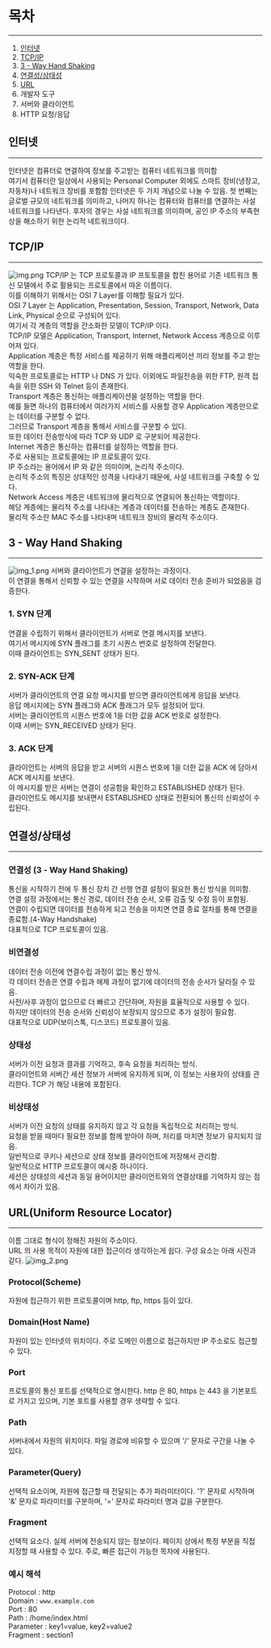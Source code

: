 
# 목차
****
1. [인터넷](#인터넷)
2. [TCP/IP](#tcpip)
3. [3 - Way Hand Shaking](#3---way-hand-shaking)
4. [연결성/상태성](#연결성상태성)
5. [URL](#urluniform-resource-locator)
6. 개발자 도구
7. 서버와 클라이언트
8. HTTP 요청/응답

## 인터넷
***
인터넷은 컴퓨터로 연결하여 정보를 주고받는 컴퓨터 네트워크를 의미함  
여기서 컴퓨터란 일상에서 사용되는 Personal Computer 외에도 스마트 장비(냉장고, 자동차)나 네트워크 장비를 포함함
인터넷은 두 가지 개념으로 나눌 수 있음. 
첫 번째는 글로벌 규모의 네트워크를 의미하고, 
나머지 하나는 컴퓨터와 컴퓨터를 연결하는 사설 네트워크를 나타낸다. 
후자의 경우는 사설 네트워크를 의미하며, 공인 IP 주소의 부족현상을 해소하기 위한 논리적 네트워크이다.

## TCP/IP
***
![img.png](img.png)
TCP/IP 는 TCP 프로토콜과 IP 프토토콜을 합친 용어로 기존 네트워크 통신 모델에서 주로 활용되는 프로토콜에서 따온 이름이다.  
이를 이해하기 위해서는 OSI 7 Layer를 이해할 필요가 있다.  
OSI 7 Layer 는 Application, Presentation, Session, Transport, Network, Data Link, Physical 순으로 구성되어 있다.  
여기서 각 계층의 역할을 간소화한 모델이 TCP/IP 이다.  
TCP/IP 모델은 Application, Transport, Internet, Network Access 계층으로 이루어져 있다.  
Application 계층은 특정 서비스를 제공하기 위해 애플리케이션 끼리 정보를 주고 받는 역할을 한다.  
익숙한 프로토콜로는 HTTP 나 DNS 가 있다. 이외에도 파일전송을 위한 FTP, 원격 접속을 위한 SSH 와 Telnet 등이 존재한다.  
Transport 계층은 통신하는 애플리케이션을 설정하는 역할을 한다.  
예를 들면 하나의 컴퓨터에서 여러가지 서비스를 사용할 경우 Application 계층만으로는 데이터를 구분할 수 없다.  
그러므로 Transport 계층을 통해서 서비스를 구분할 수 있다.  
또한 데이터 전송방식에 따라 TCP 와 UDP 로 구분되어 제공한다.  
Internet 계층은 통신하는 컴퓨터를 설정하는 역할을 한다.  
주로 사용되는 프로토콜에는 IP 프로토콜이 있다.   
IP 주소라는 용어에서 IP 와 같은 의미이며, 논리적 주소이다.  
논리적 주소의 특징은 상대적인 성격을 나타내기 때문에, 사설 네트워크를 구축할 수 있다.  
Network Access 계층은 네트워크에 물리적으로 연결되어 통신하는 역할이다.  
해당 계층에는 물리적 주소를 나타내는 계층과 데이터를 전송하는 계층도 존재한다.  
물리적 주소란 MAC 주소를 나타내며 네트워크 장비의 물리적 주소이다.  

## 3 - Way Hand Shaking
***
![img_1.png](img_1.png)
서버와 클라이언트가 연결을 설정하는 과정이다.  
이 연결을 통해서 신뢰할 수 있는 연결을 시작하며 서로 데이터 전송 준비가 되었음을 검증한다.
### 1. SYN 단계
연결을 수립하기 위해서 클라이언트가 서버로 연결 메시지를 보낸다.  
여기서 메시지에 SYN 플래그를 초기 시퀀스 번호로 설정하여 전달한다.  
이때 클라이언트는 SYN_SENT 상태가 된다.
### 2. SYN-ACK 단계
서버가 클라이언트의 연결 요청 메시지를 받으면 클라이언트에게 응답을 보낸다.  
응답 메시지에는 SYN 플래그와 ACK 플래그가 모두 설정되어 있다.  
서버는 클라이언트의 시퀀스 번호에 1을 더한 값을 ACK 번호로 설정한다.  
이때 서버는 SYN_RECEIVED 상태가 된다.
### 3. ACK 단계
클라이언트는 서버의 응답을 받고 서버의 시퀀스 번호에 1을 더한 값을 ACK 에 담아서 ACK 메시지를 보낸다.  
이 메시지를 받은 서버는 연결이 성공함을 확인하고 ESTABLISHED 상태가 된다.  
클라이언트도 메시지를 보내면서 ESTABLISHED 상태로 전환되어 통신의 신뢰성이 수립된다.  

## 연결성/상태성
***
### 연결성 (3 - Way Hand Shaking)
통신을 시작하기 전에 두 통신 장치 간 선행 연결 설정이 필요한 통신 방식을 의미함.  
연결 설정 과정에서는 통신 경로, 데이터 전송 순서, 오류 검출 및 수정 등이 포함됨.  
연결이 수립되면 데이터를 전송하게 되고 전송을 마치면 연결 종료 절차를 통해 연결을 종료함.(4-Way Handshake)  
대표적으로 TCP 프로토콜이 있음.
### 비연결성
데이터 전송 이전에 연결수립 과정이 없는 통신 방식.  
각 데이터 전송은 연결 수립과 헤제 과정이 없기에 데이터의 전송 순서가 달라질 수 있음.  
사전/사후 과정이 없으므로 더 빠르고 간단하며, 자원을 효율적으로 사용할 수 있다.  
하지만 데이터의 전송 순서와 신뢰성이 보장되지 않으므로 추가 설정이 필요함.  
대표적으로 UDP(보이스톡, 디스코드) 프로토콜이 있음. 
### 상태성
서버가 이전 요청과 결과를 기억하고, 후속 요청을 처리하는 방식.  
클라이언트와 서버간 세션 정보가 서버에 유지하게 되며, 이 정보는 사용자의 상태를 관리한다.
TCP 가 해당 내용에 포함된다.
### 비상태성
서버가 이전 요청의 상태를 유지하지 않고 각 요청을 독립적으로 처리하는 방식.  
요청을 받을 때마다 필요한 정보를 함께 받아야 하며, 처리를 마치면 정보가 유지되지 않음.  
일반적으로 쿠키나 세션으로 상태 정보를 클라이언트에 저장해서 관리함.  
일반적으로 HTTP 프로토콜이 예시중 하나이다.  
세션은 상태성의 세션과 동일 용어이지만 클라이언트와의 연결상태를 기억하지 않는 점에서 차이가 있음.

## URL(Uniform Resource Locator)
***
이름 그대로 형식이 정해진 자원의 주소이다.  
URL 의 사용 목적이 자원에 대한 접근이라 생각하는게 쉽다.
구성 요소는 아래 사진과 같다.
![img_2.png](img_2.png)
### Protocol(Scheme)
자원에 접근하기 위한 프로토콜이며 http, ftp, https 등이 있다.
### Domain(Host Name)
자원이 있는 인터넷의 위치이다. 주로 도메인 이름으로 접근하지만 IP 주소로도 접근할 수 있다.
### Port
프로토콜의 통신 포트를 선택적으로 명시한다.
http 은 80, https 는 443 을 기본포트로 가지고 있으며, 기본 포트를 사용할 경우 생략할 수 있다.
### Path
서버내에서 자원의 위치이다. 파일 경로에 비유할 수 있으며 '/' 문자로 구간을 나눌 수 있다.
### Parameter(Query)
선택적 요소이며, 자원에 접근할 때 전달되는 추가 파라미터이다. '?' 문자로 시작하며 '&' 문자로 파라미터를 구분하며, '=' 문자로 파라미터 명과 값을 구분한다.
### Fragment
선택적 요소다. 실제 서버에 전송되지 않는 정보이다. 페이지 상에서 특정 부분을 직접 지정할 때 사용할 수 있다. 주로, 빠른 접근이 가능한 목차에 사용된다.
### 예시 해석
Protocol : http  
Domain : `www.example.com`  
Port : 80  
Path : /home/index.html  
Parameter : key1=value, key2=value2  
Fragment : section1

